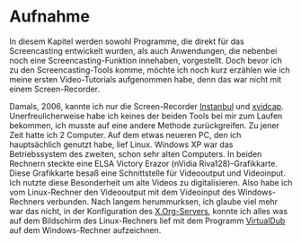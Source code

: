 # Aufnahme

In diesem Kapitel werden sowohl Programme, die direkt für das Screencasting entwickelt wurden, als auch
Anwendungen, die nebenbei noch eine Screencasting-Funktion innehaben, vorgestellt. 
Doch bevor ich zu den Screencasting-Tools komme, möchte ich noch kurz erzählen wie ich meine
ersten Video-Tutorials aufgenommen habe, denn das war nicht mit einem Screen-Recorder.

Damals, 2006, kannte ich nur die
Screen-Recorder [Instanbul](https://wiki.gnome.org/Projects/Istanbul) und [xvidcap](http://xvidcap.sourceforge.net/). 
Unerfreulicherweise habe ich keines der beiden Tools bei mir zum Laufen bekommen, ich musste auf eine
andere Methode zurückgreifen. Zu jener Zeit hatte ich 2 Computer. 
Auf dem etwas neueren PC, den ich hauptsächlich genutzt habe, lief Linux. Windows XP war das Betriebssystem
des zweiten, schon sehr alten Computers. 
In beiden Rechnern steckte eine ELSA Victory Erazor (nVidia Riva128)-Grafikkarte.
Diese Grafikkarte besaß eine Schnittstelle für Videooutput und Videoinput.
Ich nutzte diese Besonderheit um alte Videos zu digitalisieren.
Also habe ich vom Linux-Rechner den Videooutput mit dem Videoinput des Windows-Rechners verbunden.
Nach langem herummurksen, ich glaube viel mehr war das nicht,
in der Konfiguration des [X.Org-Servers](https://de.wikipedia.org/wiki/X.Org-Server),
konnte ich alles was auf dem Bildschirm des Linux-Rechners lief
mit dem Programm [VirtualDub](http://www.virtualdub.org/index.html) auf dem Windows-Rechner aufzeichnen.
